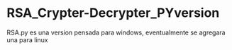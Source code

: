 # RSA_Crypter-Decrypter_PYversion
RSA.py es una version pensada para windows, eventualmente se agregara una para linux 
